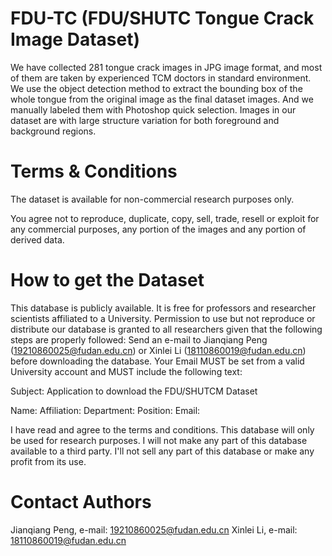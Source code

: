 FDU-TC (FDU/SHUTC Tongue Crack Image Dataset)
====
We have collected 281 tongue crack images in JPG image format, and most of them are taken by experienced TCM doctors in standard environment. We use the object detection method to extract the bounding box of the whole tongue from the original image as the final dataset images. And we manually labeled them with Photoshop quick selection. Images in our dataset are with large structure variation for both foreground and background regions.

Terms & Conditions
====
The dataset is available for non-commercial research purposes only.

You agree not to reproduce, duplicate, copy, sell, trade, resell or exploit for any commercial purposes, any portion of the images and any portion of derived data.

How to get the Dataset
====
This database is publicly available. It is free for professors and researcher scientists affiliated to a University. Permission to use but not reproduce or distribute our database is granted to all researchers given that the following steps are properly followed: Send an e-mail to Jianqiang Peng (19210860025@fudan.edu.cn) or Xinlei Li (18110860019@fudan.edu.cn) before downloading the database. Your Email MUST be set from a valid University account and MUST include the following text:

Subject: Application to download the FDU/SHUTCM Dataset

Name:
Affiliation:
Department:
Position:
Email:

I have read and agree to the terms and conditions.
This database will only be used for research purposes.
I will not make any part of this database available to a third party.
I'll not sell any part of this database or make any profit from its use.

Contact Authors
====
Jianqiang Peng, e-mail: 19210860025@fudan.edu.cn
Xinlei Li, e-mail: 18110860019@fudan.edu.cn
